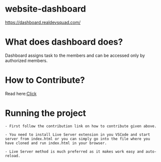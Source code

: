 # website-dashboard

https://dashboard.realdevsquad.com/

# What does dashboard does?

Dashboard assigns task to the members and can be accessed only by authorized members.

# How to Contribute?

Read here:[Click](https://github.com/Real-Dev-Squad/website-dashboard/blob/develop/CONTRIBUTING.md)

# Running the project

    - First follow the contribution link on how to contribute given above.

    - You need to install Live Server extension in you VSCode and start server from index.html or you can simply go into the file where you have cloned and run index.html in your browser.

    - Live Server method is much preferred as it makes work easy and auto-reload.
